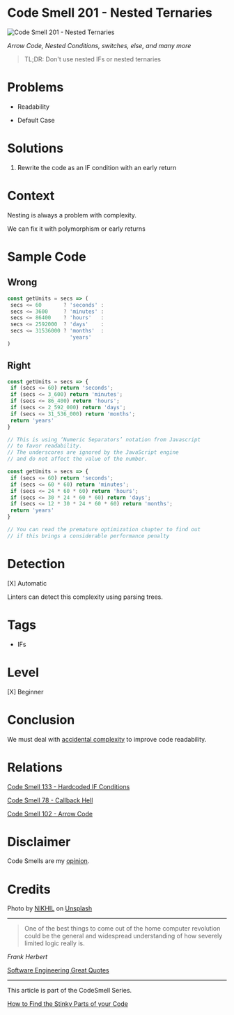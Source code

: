 # Code Smell 201 - Nested Ternaries
            
![Code Smell 201 - Nested Ternaries](Code%20Smell%20201%20-%20Nested%20Ternaries.jpg)

*Arrow Code, Nested Conditions, switches, else, and many more*

> TL;DR: Don't use nested IFs or nested ternaries

# Problems

- Readability

- Default Case

# Solutions

1. Rewrite the code as an IF condition with an early return

# Context

Nesting is always a problem with complexity. 

We can fix it with polymorphism or early returns

# Sample Code

## Wrong

<!-- [Gist Url](https://gist.github.com/mcsee/45754a6d586d067627c4796748686384) -->

```javascript
const getUnits = secs => (
 secs <= 60       ? 'seconds' :
 secs <= 3600     ? 'minutes' :
 secs <= 86400    ? 'hours'   :
 secs <= 2592000  ? 'days'    :
 secs <= 31536000 ? 'months'  :
                    'years' 
)
```

## Right

<!-- [Gist Url](https://gist.github.com/mcsee/4ac913c6d842c4f0fc9d8e9998348335) -->

```javascript
const getUnits = secs => {
 if (secs <= 60) return 'seconds'; 
 if (secs <= 3_600) return 'minutes'; 
 if (secs <= 86_400) return 'hours';   
 if (secs <= 2_592_000) return 'days';    
 if (secs <= 31_536_000) return 'months';  
 return 'years' 
}

// This is using ‘Numeric Separators’ notation from Javascript
// to favor readability.
// The underscores are ignored by the JavaScript engine
// and do not affect the value of the number.

const getUnits = secs => {
 if (secs <= 60) return 'seconds'; 
 if (secs <= 60 * 60) return 'minutes'; 
 if (secs <= 24 * 60 * 60) return 'hours';   
 if (secs <= 30 * 24 * 60 * 60) return 'days';    
 if (secs <= 12 * 30 * 24 * 60 * 60) return 'months';  
 return 'years' 
}

// You can read the premature optimization chapter to find out
// if this brings a considerable performance penalty
```

# Detection

[X] Automatic 

Linters can detect this complexity using parsing trees.

# Tags

- IFs

# Level

[X] Beginner

# Conclusion

We must deal with [accidental complexity](https://github.com/mcsee/Software-Design-Articles/tree/main/Articles/Theory/No%20Silver%20Bullet/readme.md) to improve code readability.

# Relations

[Code Smell 133 - Hardcoded IF Conditions](https://github.com/mcsee/Software-Design-Articles/tree/main/Articles/Code%20Smells/Code%20Smell%20133%20-%20Hardcoded%20IF%20Conditions/readme.md)

[Code Smell 78 - Callback Hell](https://github.com/mcsee/Software-Design-Articles/tree/main/Articles/Code%20Smells/Code%20Smell%2078%20-%20Callback%20Hell/readme.md)

[Code Smell 102 - Arrow Code](https://github.com/mcsee/Software-Design-Articles/tree/main/Articles/Code%20Smells/Code%20Smell%20102%20-%20Arrow%20Code/readme.md)
 
# Disclaimer

Code Smells are my [opinion](https://github.com/mcsee/Software-Design-Articles/tree/main/Articles/Blogging/I%20Wrote%20More%20than%2090%20Articles%20on%202021%20Here%20is%20What%20I%20Learned/readme.md).

# Credits

Photo by [NIKHIL](https://unsplash.com/@vinikhill) on [Unsplash](https://unsplash.com/photos/pThIEv416pE)
  
  * * *

> One of the best things to come out of the home computer revolution could be the general and widespread understanding of how severely limited logic really is.

*Frank Herbert*
 
[Software Engineering Great Quotes](https://github.com/mcsee/Software-Design-Articles/tree/main/Articles/Quotes/Software%20Engineering%20Great%20Quotes/readme.md)

* * *

This article is part of the CodeSmell Series.

[How to Find the Stinky Parts of your Code](https://github.com/mcsee/Software-Design-Articles/tree/main/Articles/Code%20Smells/How%20to%20Find%20the%20Stinky%20parts%20of%20your%20Code/readme.md)
